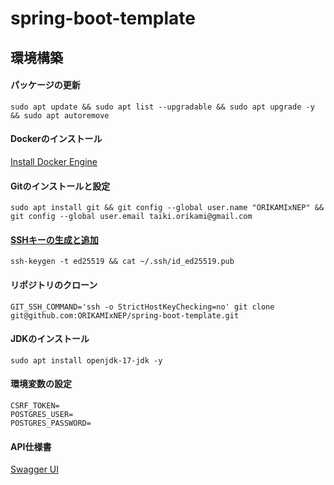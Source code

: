 # spring-boot-template

## 環境構築

#### パッケージの更新

```console
sudo apt update && sudo apt list --upgradable && sudo apt upgrade -y && sudo apt autoremove
```

#### Dockerのインストール

[Install Docker Engine](https://docs.docker.com/engine/install/ubuntu/)

#### Gitのインストールと設定

```console
sudo apt install git && git config --global user.name "ORIKAMIxNEP" && git config --global user.email taiki.orikami@gmail.com
```

#### [SSHキーの生成と追加](https://github.com/settings/ssh/new)

```console
ssh-keygen -t ed25519 && cat ~/.ssh/id_ed25519.pub
```

#### リポジトリのクローン

```console
GIT_SSH_COMMAND='ssh -o StrictHostKeyChecking=no' git clone git@github.com:ORIKAMIxNEP/spring-boot-template.git
```

#### JDKのインストール

```console
sudo apt install openjdk-17-jdk -y
```

#### 環境変数の設定

```env
CSRF_TOKEN=
POSTGRES_USER=
POSTGRES_PASSWORD=
```

#### API仕様書

[Swagger UI](http://localhost:8080/swagger-ui/index.html)
